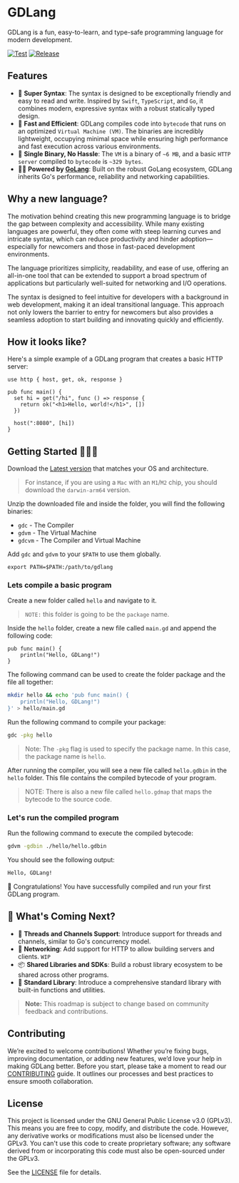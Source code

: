 # GDLang

GDLang is a fun, easy-to-learn, and type-safe programming language for modern development.

[![Test](https://github.com/jorelosorio/gdlang/actions/workflows/test.yml/badge.svg)](https://github.com/jorelosorio/gdlang/actions/workflows/test.yml) [![Release](https://github.com/jorelosorio/gdlang/actions/workflows/release.yml/badge.svg)](https://github.com/jorelosorio/gdlang/actions/workflows/release.yml)

## Features

- 🙂 **Super Syntax**: The syntax is designed to be exceptionally friendly and easy to read and write. Inspired by `Swift`, `TypeScript`, and `Go`, it combines modern, expressive syntax with a robust statically typed design.
- 🚀 **Fast and Efficient**: GDLang compiles code into `bytecode` that runs on an optimized `Virtual Machine (VM)`. The binaries are incredibly lightweight, occupying minimal space while ensuring high performance and fast execution across various environments.
- 🎉 **Single Binary, No Hassle**: The `VM` is a binary of `~6 MB`, and a basic `HTTP server` compiled to `bytecode` is `~329 bytes`.
- 💪🏽 **Powered by [GoLang](https://golang.org)**: Built on the robust GoLang ecosystem, GDLang inherits Go's performance, reliability and networking capabilities.

## Why a new language?

The motivation behind creating this new programming language is to bridge the gap between complexity and accessibility. While many existing languages are powerful, they often come with steep learning curves and intricate syntax, which can reduce productivity and hinder adoption—especially for newcomers and those in fast-paced development environments.

The language prioritizes simplicity, readability, and ease of use, offering an all-in-one tool that can be extended to support a broad spectrum of applications but particularly well-suited for networking and I/O operations.

The syntax is designed to feel intuitive for developers with a background in web development, making it an ideal transitional language. This approach not only lowers the barrier to entry for newcomers but also provides a seamless adoption to start building and innovating quickly and efficiently.

## How it looks like?

Here's a simple example of a GDLang program that creates a basic HTTP server:

```gdlang
use http { host, get, ok, response }

pub func main() {
  set hi = get("/hi", func () => response {
    return ok("<h1>Hello, world!</h1>", [])
  })

  host(":8080", [hi])
}
```

## Getting Started 🧑🏽‍💻

Download the [Latest version](https://github.com/jorelosorio/gdlang/releases/latest) that matches your OS and architecture.

> For instance, if you are using a `Mac` with an `M1`/`M2` chip, you should download the `darwin-arm64` version.

Unzip the downloaded file and inside the folder, you will find the following binaries:

- `gdc` - The Compiler
- `gdvm` - The Virtual Machine
- `gdcvm` - The Compiler and Virtual Machine

Add `gdc` and `gdvm` to your `$PATH` to use them globally.

    export PATH=$PATH:/path/to/gdlang

### Lets compile a basic program

Create a new folder called `hello` and navigate to it.

> `NOTE:` this folder is going to be the `package` name.

Inside the `hello` folder, create a new file called `main.gd` and append the following code:

```gdlang
pub func main() {
    println("Hello, GDLang!")
}
```
The following command can be used to create the folder package and the file all together:

```bash
mkdir hello && echo 'pub func main() {
    println("Hello, GDLang!")
}' > hello/main.gd
```

Run the following command to compile your package:

```bash
gdc -pkg hello
```

> Note: The `-pkg` flag is used to specify the package name. In this case, the package name is `hello`.

After running the compiler, you will see a new file called `hello.gdbin` in the `hello` folder. This file contains the compiled bytecode of your program.

> NOTE: There is also a new file called `hello.gdmap` that maps the bytecode to the source code.

### Let's run the compiled program

Run the following command to execute the compiled bytecode:

```bash
gdvm -gdbin ./hello/hello.gdbin
```

You should see the following output:

```bash
Hello, GDLang!
```

🎉 Congratulations! You have successfully compiled and run your first GDLang program.

## 🚀 What's Coming Next?

- 🔄 **Threads and Channels Support**: Introduce support for threads and channels, similar to Go's concurrency model.
- 📡 **Networking**: Add support for HTTP to allow building servers and clients. `WIP`
- 📦 **Shared Libraries and SDKs**: Build a robust library ecosystem to be shared across other programs.
- 📜 **Standard Library**: Introduce a comprehensive standard library with built-in functions and utilities.

> **Note:** This roadmap is subject to change based on community feedback and contributions.

## Contributing

We’re excited to welcome contributions! Whether you’re fixing bugs, improving documentation, or adding new features, we’d love your help in making GDLang better. Before you start, please take a moment to read our [CONTRIBUTING](./CONTRIBUTING.md) guide. It outlines our processes and best practices to ensure smooth collaboration.

## License

This project is licensed under the GNU General Public License v3.0 (GPLv3). This means you are free to copy, modify, and distribute the code. However, any derivative works or modifications must also be licensed under the GPLv3. You can't use this code to create proprietary software; any software derived from or incorporating this code must also be open-sourced under the GPLv3.

See the [LICENSE](./LICENSE.txt) file for details.